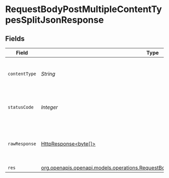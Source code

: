 # RequestBodyPostMultipleContentTypesSplitJsonResponse


## Fields

| Field                                                                                                                                                                | Type                                                                                                                                                                 | Required                                                                                                                                                             | Description                                                                                                                                                          |
| -------------------------------------------------------------------------------------------------------------------------------------------------------------------- | -------------------------------------------------------------------------------------------------------------------------------------------------------------------- | -------------------------------------------------------------------------------------------------------------------------------------------------------------------- | -------------------------------------------------------------------------------------------------------------------------------------------------------------------- |
| `contentType`                                                                                                                                                        | *String*                                                                                                                                                             | :heavy_check_mark:                                                                                                                                                   | HTTP response content type for this operation                                                                                                                        |
| `statusCode`                                                                                                                                                         | *Integer*                                                                                                                                                            | :heavy_check_mark:                                                                                                                                                   | HTTP response status code for this operation                                                                                                                         |
| `rawResponse`                                                                                                                                                        | [HttpResponse<byte[]>](https://docs.oracle.com/en/java/javase/11/docs/api/java.net.http/java/net/http/HttpResponse.html)                                             | :heavy_check_mark:                                                                                                                                                   | Raw HTTP response; suitable for custom response parsing                                                                                                              |
| `res`                                                                                                                                                                | [org.openapis.openapi.models.operations.RequestBodyPostMultipleContentTypesSplitJsonRes](../../models/operations/RequestBodyPostMultipleContentTypesSplitJsonRes.md) | :heavy_minus_sign:                                                                                                                                                   | OK                                                                                                                                                                   |